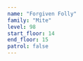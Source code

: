 ```yaml
---
name: "Forgiven Folly"
family: "Mite"
level: 98
start_floor: 14
end_floor: 15
patrol: false
---
```

